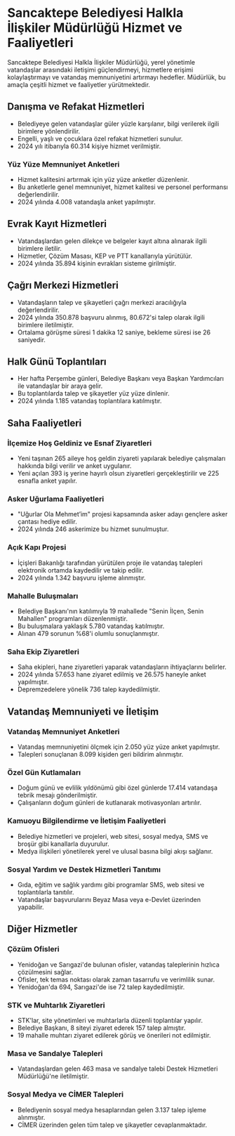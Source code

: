 # Sancaktepe Belediyesi Halkla İlişkiler Müdürlüğü Hizmet ve Faaliyetleri

Sancaktepe Belediyesi Halkla İlişkiler Müdürlüğü, yerel yönetimle vatandaşlar arasındaki iletişimi güçlendirmeyi, hizmetlere erişimi kolaylaştırmayı ve vatandaş memnuniyetini artırmayı hedefler. Müdürlük, bu amaçla çeşitli hizmet ve faaliyetler yürütmektedir.

## Danışma ve Refakat Hizmetleri

- Belediyeye gelen vatandaşlar güler yüzle karşılanır, bilgi verilerek ilgili birimlere yönlendirilir.
- Engelli, yaşlı ve çocuklara özel refakat hizmetleri sunulur.
- 2024 yılı itibarıyla 60.314 kişiye hizmet verilmiştir.

### Yüz Yüze Memnuniyet Anketleri

- Hizmet kalitesini artırmak için yüz yüze anketler düzenlenir.
- Bu anketlerle genel memnuniyet, hizmet kalitesi ve personel performansı değerlendirilir.
- 2024 yılında 4.008 vatandaşla anket yapılmıştır.

## Evrak Kayıt Hizmetleri

- Vatandaşlardan gelen dilekçe ve belgeler kayıt altına alınarak ilgili birimlere iletilir.
- Hizmetler, Çözüm Masası, KEP ve PTT kanallarıyla yürütülür.
- 2024 yılında 35.894 kişinin evrakları sisteme girilmiştir.

## Çağrı Merkezi Hizmetleri

- Vatandaşların talep ve şikayetleri çağrı merkezi aracılığıyla değerlendirilir.
- 2024 yılında 350.878 başvuru alınmış, 80.672'si talep olarak ilgili birimlere iletilmiştir.
- Ortalama görüşme süresi 1 dakika 12 saniye, bekleme süresi ise 26 saniyedir.

## Halk Günü Toplantıları

- Her hafta Perşembe günleri, Belediye Başkanı veya Başkan Yardımcıları ile vatandaşlar bir araya gelir.
- Bu toplantılarda talep ve şikayetler yüz yüze dinlenir.
- 2024 yılında 1.185 vatandaş toplantılara katılmıştır.

## Saha Faaliyetleri

### İlçemize Hoş Geldiniz ve Esnaf Ziyaretleri

- Yeni taşınan 265 aileye hoş geldin ziyareti yapılarak belediye çalışmaları hakkında bilgi verilir ve anket uygulanır.
- Yeni açılan 393 iş yerine hayırlı olsun ziyaretleri gerçekleştirilir ve 225 esnafla anket yapılır.

### Asker Uğurlama Faaliyetleri

- "Uğurlar Ola Mehmet’im" projesi kapsamında asker adayı gençlere asker çantası hediye edilir.
- 2024 yılında 246 askerimize bu hizmet sunulmuştur.

### Açık Kapı Projesi

- İçişleri Bakanlığı tarafından yürütülen proje ile vatandaş talepleri elektronik ortamda kaydedilir ve takip edilir.
- 2024 yılında 1.342 başvuru işleme alınmıştır.

### Mahalle Buluşmaları

- Belediye Başkanı'nın katılımıyla 19 mahallede "Senin İlçen, Senin Mahallen" programları düzenlenmiştir.
- Bu buluşmalara yaklaşık 5.780 vatandaş katılmıştır.
- Alınan 479 sorunun %68'i olumlu sonuçlanmıştır.

### Saha Ekip Ziyaretleri

- Saha ekipleri, hane ziyaretleri yaparak vatandaşların ihtiyaçlarını belirler.
- 2024 yılında 57.653 hane ziyaret edilmiş ve 26.575 haneyle anket yapılmıştır.
- Depremzedelere yönelik 736 talep kaydedilmiştir.

## Vatandaş Memnuniyeti ve İletişim

### Vatandaş Memnuniyet Anketleri

- Vatandaş memnuniyetini ölçmek için 2.050 yüz yüze anket yapılmıştır.
- Talepleri sonuçlanan 8.099 kişiden geri bildirim alınmıştır.

### Özel Gün Kutlamaları

- Doğum günü ve evlilik yıldönümü gibi özel günlerde 17.414 vatandaşa tebrik mesajı gönderilmiştir.
- Çalışanların doğum günleri de kutlanarak motivasyonları artırılır.

### Kamuoyu Bilgilendirme ve İletişim Faaliyetleri

- Belediye hizmetleri ve projeleri, web sitesi, sosyal medya, SMS ve broşür gibi kanallarla duyurulur.
- Medya ilişkileri yönetilerek yerel ve ulusal basına bilgi akışı sağlanır.

### Sosyal Yardım ve Destek Hizmetleri Tanıtımı

- Gıda, eğitim ve sağlık yardımı gibi programlar SMS, web sitesi ve toplantılarla tanıtılır.
- Vatandaşlar başvurularını Beyaz Masa veya e-Devlet üzerinden yapabilir.

## Diğer Hizmetler

### Çözüm Ofisleri

- Yenidoğan ve Sarıgazi'de bulunan ofisler, vatandaş taleplerinin hızlıca çözülmesini sağlar.
- Ofisler, tek temas noktası olarak zaman tasarrufu ve verimlilik sunar.
- Yenidoğan'da 694, Sarıgazi'de ise 72 talep kaydedilmiştir.

### STK ve Muhtarlık Ziyaretleri

- STK'lar, site yönetimleri ve muhtarlarla düzenli toplantılar yapılır.
- Belediye Başkanı, 8 siteyi ziyaret ederek 157 talep almıştır.
- 19 mahalle muhtarı ziyaret edilerek görüş ve önerileri not edilmiştir.

### Masa ve Sandalye Talepleri

- Vatandaşlardan gelen 463 masa ve sandalye talebi Destek Hizmetleri Müdürlüğü'ne iletilmiştir.

### Sosyal Medya ve CİMER Talepleri

- Belediyenin sosyal medya hesaplarından gelen 3.137 talep işleme alınmıştır.
- CİMER üzerinden gelen tüm talep ve şikayetler cevaplanmaktadır.
